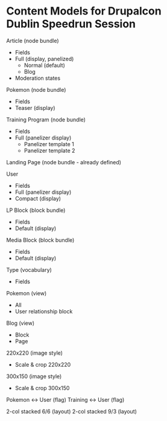 # Content Models for Drupalcon Dublin Speedrun Session

Article (node bundle)
  - Fields
  - Full (display, panelized)
    - Normal (default)
    - Blog
  - Moderation states

Pokemon (node bundle)
  - Fields
  - Teaser (display)

Training Program (node bundle)
  - Fields
  - Full (panelizer display)
    - Panelizer template 1
    - Panelizer template 2

Landing Page (node bundle - already defined)

User
  - Fields
  - Full (panelizer display)
  - Compact (display)

LP Block (block bundle)
  - Fields
  - Default (display)

Media Block (block bundle)
  - Fields
  - Default (display)

Type (vocabulary)
  - Fields

Pokemon (view)
  - All
  - User relationship block

Blog (view)
  - Block
  - Page

220x220 (image style)
  - Scale & crop 220x220

300x150 (image style)
  - Scale & crop 300x150

Pokemon <-> User (flag)
Training <-> User (flag)

2-col stacked 6/6 (layout)
2-col stacked 9/3 (layout)



